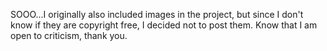 SOOO...I originally also included images in the project, but since I don't know if they are copyright free, I decided not to post them. Know that I am open to criticism, thank you.
